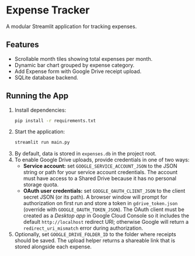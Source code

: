 # Expense Tracker

A modular Streamlit application for tracking expenses.

## Features
- Scrollable month tiles showing total expenses per month.
- Dynamic bar chart grouped by expense category.
- Add Expense form with Google Drive receipt upload.
- SQLite database backend.

## Running the App
1. Install dependencies:
   ```bash
   pip install -r requirements.txt
   ```
2. Start the application:
   ```bash
   streamlit run main.py
   ```
3. By default, data is stored in `expenses.db` in the project root.
4. To enable Google Drive uploads, provide credentials in one of two ways:
   - **Service account:** set `GOOGLE_SERVICE_ACCOUNT_JSON` to the JSON string
     or path for your service account credentials. The account must have access
     to a Shared Drive because it has no personal storage quota.
   - **OAuth user credentials:** set `GOOGLE_OAUTH_CLIENT_JSON` to the client
     secret JSON (or its path). A browser window will prompt for authorization
     on first run and store a token in `gdrive_token.json` (override with
     `GOOGLE_OAUTH_TOKEN_JSON`). The OAuth client must be created as a *Desktop
     app* in Google Cloud Console so it includes the default
     `http://localhost` redirect URI; otherwise Google will return a
     `redirect_uri_mismatch` error during authorization.
5. Optionally, set `GOOGLE_DRIVE_FOLDER_ID` to the folder where receipts should
   be saved. The upload helper returns a shareable link that is stored alongside
   each expense.

